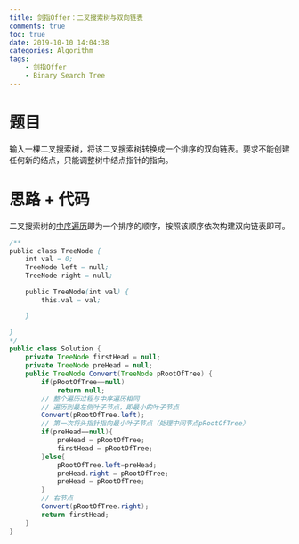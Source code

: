 ```yaml
---
title: 剑指Offer：二叉搜索树与双向链表
comments: true
toc: true
date: 2019-10-10 14:04:38
categories: Algorithm 
tags: 
    - 剑指Offer
    - Binary Search Tree
---
```


# 题目

输入一棵二叉搜索树，将该二叉搜索树转换成一个排序的双向链表。要求不能创建任何新的结点，只能调整树中结点指针的指向。

# 思路 + 代码

二叉搜索树的<u>[中序遍历](http://sunyunzeng.com/Leetcode-94-%E4%BA%8C%E5%8F%89%E6%A0%91%E7%9A%84%E4%B8%AD%E5%BA%8F%E9%81%8D%E5%8E%86/)</u>即为一个排序的顺序，按照该顺序依次构建双向链表即可。

```java
/**
public class TreeNode {
    int val = 0;
    TreeNode left = null;
    TreeNode right = null;

    public TreeNode(int val) {
        this.val = val;

    }

}
*/
public class Solution {
    private TreeNode firstHead = null;
    private TreeNode preHead = null;
    public TreeNode Convert(TreeNode pRootOfTree) {
        if(pRootOfTree==null)
            return null;
        // 整个遍历过程与中序遍历相同
        // 遍历到最左侧叶子节点，即最小的叶子节点
        Convert(pRootOfTree.left);
        // 第一次将头指针指向最小叶子节点（处理中间节点pRootOfTree）
        if(preHead==null){
            preHead = pRootOfTree;
            firstHead = pRootOfTree;
        }else{
            pRootOfTree.left=preHead;
            preHead.right = pRootOfTree;
            preHead = pRootOfTree;
        }
        // 右节点
        Convert(pRootOfTree.right);
        return firstHead;
    }
}
```
